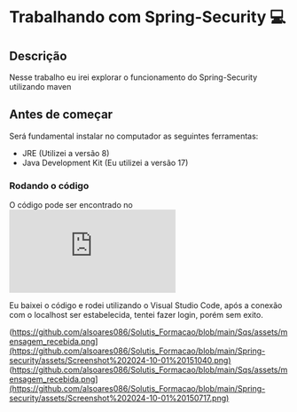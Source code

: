 # Trabalhando com Spring-Security :computer:

## Descrição
Nesse trabalho eu irei explorar o funcionamento do Spring-Security utilizando maven

## Antes de começar
Será fundamental instalar no computador as seguintes ferramentas:
- JRE (Utilizei a versão 8)
- Java Development Kit (Eu utilizei a versão 17)

### Rodando o código
O código pode ser encontrado no ![aqui](https://docs.spring.io/spring-security/reference/servlet/getting-started.html)

Eu baixei o código e rodei utilizando o Visual Studio Code, após a conexão com o localhost ser estabelecida, tentei fazer login, porém sem exito.


(https://github.com/alsoares086/Solutis_Formacao/blob/main/Sqs/assets/mensagem_recebida.png](https://github.com/alsoares086/Solutis_Formacao/blob/main/Spring-security/assets/Screenshot%202024-10-01%20151040.png)
(https://github.com/alsoares086/Solutis_Formacao/blob/main/Sqs/assets/mensagem_recebida.png](https://github.com/alsoares086/Solutis_Formacao/blob/main/Spring-security/assets/Screenshot%202024-10-01%20150717.png)
